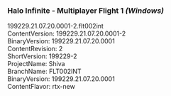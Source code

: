 ### Halo Infinite - Multiplayer Flight 1 _(Windows)_
199229.21.07.20.0001-2.flt002int  
ContentVersion:	199229.21.07.20.0001-2  
BinaryVersion:	199229.21.07.20.0001  
ContentRevision:	2  
ShortVersion:	199229-2  
ProjectName:	Shiva  
BranchName:	FLT002INT  
BinaryVersion:	199229.21.07.20.0001  
ContentFlavor:	rtx-new  